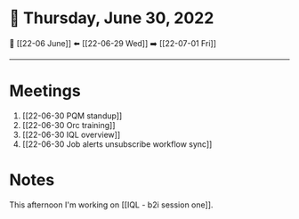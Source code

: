 # 📅  Thursday, June 30, 2022
🔀 [[22-06 June]]
⬅️ [[22-06-29 Wed]]
➡️ [[22-07-01 Fri]]

---
# Meetings
1. [[22-06-30 PQM standup]]
2. [[22-06-30 Orc training]]
3. [[22-06-30 IQL overview]]
4. [[22-06-30 Job alerts unsubscribe workflow sync]]

# Notes
This afternoon I'm working on [[IQL - b2i session one]]. 